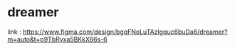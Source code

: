 # dreamer
link :
https://www.figma.com/design/bgqFNoLuTAzlgquc6buDa6/dreamer?m=auto&t=p9TbRyxa5BKkX66s-6
